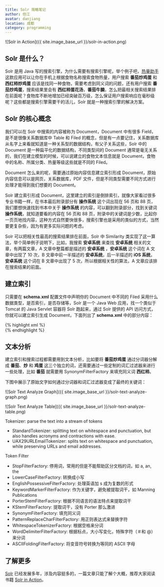 ```yaml
---
title: Solr 简略笔记
author: 但江
avatar: danjiang
location: 成都
category: programming
---
```


![Solr in Action]({{ site.image_base_url }}/solr-in-action.png)

## Solr 是什么？

Solr 是用 Java 写的搜索引擎，为什么需要有搜索引擎呢，举个例子吧，[热量助手][1] 这款应用可以让你在手机上根据食物名称搜索食物热量，用户搜索 **番茄炒鸡蛋** 和 **西红柿炒鸡蛋** 应该是找同一种食物，需要考虑到同义词的问题，还有用户搜索 **番茄炒鸡蛋**，搜索结果里会有 **西红柿蛋花汤**，**番茄牛腩**，怎么把最相关搜索结果排在前面呢？食物库不断地增加已经突破百万级，怎么保证用户搜索响应在毫秒级呢？这些都是搜索引擎需要干的活儿，Solr 就是一种搜索引擎的解决方案。

## Solr 的核心概念

我们可以在 Solr 中搜索的内容被称为 Document，Document 中有很多 Field，是不是很像关系数据库中 Table 和 Filed 的概念，但是有一点要记住，关系数据库从名字上来看就知道是一种关系型的数据结构，有父子关系这些，Solr 中的 Document 是一种扁平化的数据结构，不同类型间的 Document 通常是毫无关系的，我们在建立模型的时候，可以说建立的食物文本信息就是 Document，食物中的名称、所属分类、热量等级这些就是不同的 Filed。

Document 怎么来的呢，需要通过原始内容信息建立索引形成 Document，原始内容信息可以是网页，关系数据库，PDF 文件，但是不同类型需要不同方式进行处理才能得到我们想要的 Document。

Solr 建立索引形成 Document，这里建立的索引是倒排索引，就像大家看过很多专业书籍一样，在书本最后附录部分有 **操作系统** 这个词出现在 56 页和 88 页，我们要想快速找到书本中关于 **操作系统** 的内容，可以翻到附录部分，找到关键词 **操作系统**，就知道要看的内容在 56 页和 88 页，附录中的关键词是少数，比起你一页页地找内容，这种方式自然要快很多，搜索引擎也是采用的类似的方式，当然要更复杂些，因为有更多实际问题的考虑。

Solr 可以把相关性最高的搜索结果排在前面，Solr 中 Similarity 类实现了这一算法，举个简单例子说明下，比如，我搜索 **安卓系统** 来查找 **安卓系统** 相关的文章，有两篇文章，A 文章中整篇都是描述的 **安卓系统** ，**安卓系统** 这个词在 A 文章中出现了 10 次，B 文章中前一半描述的 **安卓系统**，后一半描述的 **iOS 系统**，**安卓系统** 这个词在 B 文章中出现了 5 次，所以根据相关性的算法，A 文章应该排在搜索结果的前面。

## 建立索引

只需要在 **schema.xml** 配置文件中声明你的 Document 中不同的 Filed 采用什么数据类型，是否索引，是否存储等，Solr 是一个 Java Web 应用，找一个类似于 Tomcat 的 Java Servlet 容器将 Solr 跑起来，通过 Solr 提供的 API 访问方式，你就可以建立索引生成 Document，下面列出了 **schema.xml** 中的部分内容：

{% highlight xml %}
<schema name="kiwi" version="1.5">	
  <field name="id" type="string" indexed="true" stored="true" required="true" multiValued="false" /> 
  <field name="name" type="text_general" indexed="true" stored="true"/>
  <field name="category" type="text_general" indexed="true" stored="true"/>
  <field name="brand" type="text_general" indexed="true" stored="true"/>
  <field name="food" type="boolean" indexed="true" stored="true" />
  <field name="text" type="text_general" indexed="true" stored="false" multiValued="true"/>
</schema>
{% endhighlight %}

## 文本分析

建立索引和搜索过程都需要用到文本分析，比如要将 **番茄炒鸡蛋** 通过分词器分解成 **番茄**、**炒** 和 **鸡蛋** 这三个独立的词，还需要通过一些定制的词汇过滤器来进行一些处理，比如 **番茄** 就需要用 SynonymFilterFactory 来填充同义词 **西红柿**。

下图中展示了原始文字如何通过分词器和词汇过滤器变成了最终的关键词：

![Solr Text Analyze Graph]({{ site.image_base_url }}/solr-text-analyze-graph.png)

![Solr Text Analyze Table]({{ site.image_base_url }}/solr-text-analyze-table.png)

Tokenizer: parse the text into a stream of tokens

- StandardTokenizer: splitting text on whitespace and punctuation, but also handles acronyms and contractions with ease.
- UAX29URLEmailTokenizer: splits text on whitespace and punctuation, while preserving URLs and email addresses.

Token Filter

- StopFilterFactory: 停用词，常用的但是不能帮助区分文档的词，如 a, an, the
- LowerCaseFilterFactory: 转换成小写
- EnglishPossessiveFilterFactory: 处理英语加 s 成为复数的形式
- KeywordMarkerFilterFactory: 作为关键字，避免被提取词干，如 Manning Publications
- PorterStemFilterFactory: 根据不同语言的语法特点来提取词干
- KStemFilterFactory: 提取词干，没有 Porter 那么激进
- SynonymFilterFactory: 填充同义词
- PatternReplaceCharFilterFactory: 用正则表达式来替换字符
- WhitespaceTokenizerFactory: 根据空格来分词
- WordDelimiterFilterFactory: 根据标点，大小写变化，特殊字符（＃和 @）来分词
- ASCIIFoldingFilterFactory: 将变音符号转换为等同的 ASCII 字母

## 了解更多

[Solr][2] 已经发展多年，涉及内容挺多的，一篇文章只能了解个大概，推荐大家阅读书籍 [Solr in Action][3]。

[1]: http://danthought.com/calorie
[2]: http://lucene.apache.org/solr/
[3]: http://book.douban.com/subject/23133628/
